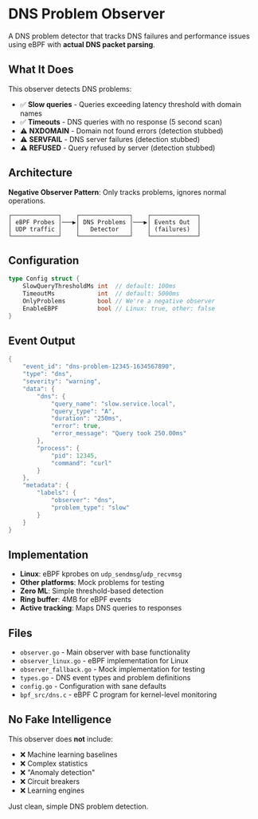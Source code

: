 # DNS Problem Observer

A DNS problem detector that tracks DNS failures and performance issues using eBPF with **actual DNS packet parsing**.

## What It Does

This observer detects DNS problems:
- ✅ **Slow queries** - Queries exceeding latency threshold with domain names
- ✅ **Timeouts** - DNS queries with no response (5 second scan)
- ⚠️ **NXDOMAIN** - Domain not found errors (detection stubbed)
- ⚠️ **SERVFAIL** - DNS server failures (detection stubbed)
- ⚠️ **REFUSED** - Query refused by server (detection stubbed)

## Architecture

**Negative Observer Pattern**: Only tracks problems, ignores normal operations.

```
┌─────────────┐    ┌──────────────┐    ┌─────────────┐
│ eBPF Probes │───▶│ DNS Problems │───▶│ Events Out  │
│ UDP traffic │    │   Detector   │    │ (failures)  │
└─────────────┘    └──────────────┘    └─────────────┘
```

## Configuration

```go
type Config struct {
    SlowQueryThresholdMs int  // default: 100ms
    TimeoutMs            int  // default: 5000ms
    OnlyProblems         bool // We're a negative observer
    EnableEBPF           bool // Linux: true, other: false
}
```

## Event Output

```go
{
    "event_id": "dns-problem-12345-1634567890",
    "type": "dns",
    "severity": "warning",
    "data": {
        "dns": {
            "query_name": "slow.service.local",
            "query_type": "A",
            "duration": "250ms",
            "error": true,
            "error_message": "Query took 250.00ms"
        },
        "process": {
            "pid": 12345,
            "command": "curl"
        }
    },
    "metadata": {
        "labels": {
            "observer": "dns",
            "problem_type": "slow"
        }
    }
}
```

## Implementation

- **Linux**: eBPF kprobes on `udp_sendmsg`/`udp_recvmsg`
- **Other platforms**: Mock problems for testing
- **Zero ML**: Simple threshold-based detection
- **Ring buffer**: 4MB for eBPF events
- **Active tracking**: Maps DNS queries to responses

## Files

- `observer.go` - Main observer with base functionality
- `observer_linux.go` - eBPF implementation for Linux
- `observer_fallback.go` - Mock implementation for testing
- `types.go` - DNS event types and problem definitions
- `config.go` - Configuration with sane defaults
- `bpf_src/dns.c` - eBPF C program for kernel-level monitoring

## No Fake Intelligence

This observer does **not** include:
- ❌ Machine learning baselines
- ❌ Complex statistics
- ❌ "Anomaly detection"
- ❌ Circuit breakers
- ❌ Learning engines

Just clean, simple DNS problem detection.